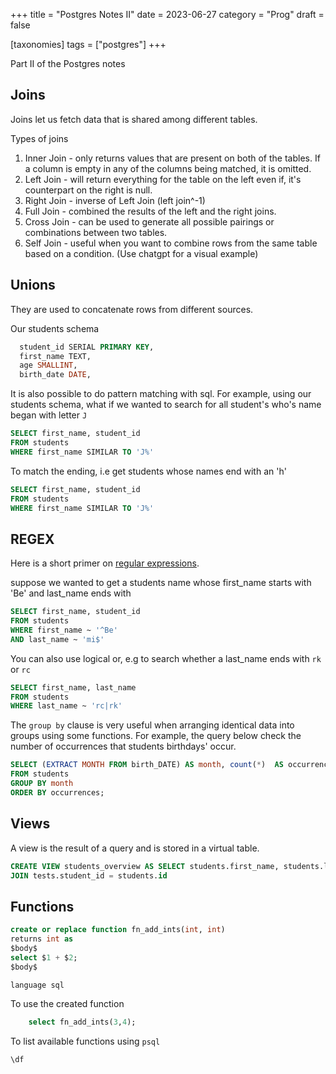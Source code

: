 +++
title = "Postgres Notes II"
date = 2023-06-27
category = "Prog"
draft = false

[taxonomies]
tags = ["postgres"]
+++

Part II of the Postgres notes

<!-- more -->

## Joins

Joins let us fetch data that is shared among different tables.

Types of joins

1. Inner Join - only returns values that are present on both of the tables. If a column is empty in any of the columns being matched, it is omitted.
2. Left Join - will return everything for the table on the left even if, it's counterpart on the right is null.
3. Right Join - inverse of Left Join (left join^-1)
4. Full Join - combined the results of the left and the right joins.
5. Cross Join - can be used to generate all possible pairings or combinations between two tables.
6. Self Join - useful when you want to combine rows from the same table based on a condition. (Use chatgpt for a visual example)

## Unions

They are used to concatenate rows from different sources.

Our students schema

```sql
  student_id SERIAL PRIMARY KEY,
  first_name TEXT,
  age SMALLINT,
  birth_date DATE,
```

It is also possible to do pattern matching with sql. For example, using our students schema, what if we wanted to search for all student's who's name began with letter `J`

```sql
SELECT first_name, student_id
FROM students
WHERE first_name SIMILAR TO 'J%'
```

To match the ending, i.e get students whose names end with an 'h'

```sql
SELECT first_name, student_id
FROM students
WHERE first_name SIMILAR TO 'J%'
```

## REGEX

Here is a short primer on [regular expressions](https://youtu.be/85pG_pDkITY?t=5135).

suppose we wanted to get a students name whose first_name starts with 'Be' and last_name ends with

```sql
SELECT first_name, student_id
FROM students
WHERE first_name ~ '^Be'
AND last_name ~ 'mi$'
```

You can also use logical or, e.g to search whether a last_name ends with `rk` or `rc`

```sql
SELECT first_name, last_name
FROM students
WHERE last_name ~ 'rc|rk'
```

The `group by` clause is very useful when arranging identical data into groups using some functions. For example, the query below check the number of occurrences that students birthdays' occur.

```sql
SELECT (EXTRACT MONTH FROM birth_DATE) AS month, count(*)  AS occurrences
FROM students
GROUP BY month
ORDER BY occurrences;
```

## Views

A view is the result of a query and is stored in a virtual table.

```sql
CREATE VIEW students_overview AS SELECT students.first_name, students.last_name, subject_name
JOIN tests.student_id = students.id
```

## Functions

```sql
create or replace function fn_add_ints(int, int)
returns int as
$body$
select $1 + $2;
$body$

language sql
```

To use the created function

```sql
    select fn_add_ints(3,4);
```

To list available functions using `psql`

```sql
\df
```
